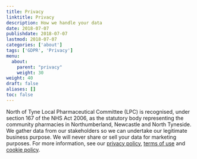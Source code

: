 ```yaml
---
title: Privacy
linktitle: Privacy
description: How we handle your data
date: 2018-07-07
publishdate: 2018-07-07
lastmod: 2018-07-07
categories: ['about']
tags: ['GDPR', 'Privacy']
menu:
  about:
    parent: "privacy"
    weight: 30
weight: 40
draft: false
aliases: []
toc: false
---
```


North of Tyne Local Pharmaceutical Committee (LPC) is recognised, under section 167 of the NHS Act 2006, as the statutory body 
representing the community pharmacies in Northumberland, Newcastle and North Tyneside.  We gather data from our stakeholders so we 
can undertake our legitimate business purpose.  We will never share or sell your data for marketing purposes.
For more information, see our [privacy policy](/about/privacy/privacy-policy/), [terms of use](/about/privacy/terms-of-use/) 
and [cookie policy](/about/privacy/cookie-policy/).

